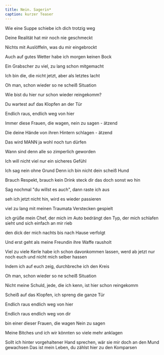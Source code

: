 ```yaml
---
title: Nein. Sagerin*
caption: kurzer Teaser
---
```


Wie eine Suppe schiebe ich dich trotzig weg 

Deine Realität hat mir noch nie geschmeckt 

Nichts mit Auslöffeln, was du mir eingebrockt 

Auch auf gutes Wetter habe ich morgen keinen Bock 

Ein Grabscher zu viel, zu lang schon mitgemacht 

Ich bin die, die nicht jetzt, aber als letztes lacht 


Oh man, schon wieder so ne scheiß Situation 

Wie bist du hier nur schon wieder reingekomm? 

Du wartest auf das Klopfen an der Tür 

Endlich raus, endlich weg von hier

Immer diese Frauen, die wagen, nein zu sagen - ätzend 

Die deine Hände von ihren Hintern schlagen - ätzend 

Das wird MANN ja wohl noch tun dürfen 

Wann sind denn alle so zimperlich geworden 


Ich will nicht viel nur ein sicheres Gefühl 

Ich sag nein ohne Grund Denn ich bin nicht dein scheiß Hund 

Brauch Respekt, brauch kein Drink steck dir das doch sonst wo hin 

Sag nochmal "du willst es auch", dann raste ich aus 

seh ich jetzt nicht hin, wird es wieder passieren 

viel zu lang mit meinen Traumata Verstecken gespielt 

ich grüße mein Chef, der mich im Auto bedrängt den Typ, der mich schlafen sieht und sich einfach an mir rieb

den dick der mich nachts bis nach Hause verfolgt 

Und erst geht als meine Freundin ihre Waffe rausholt 

Viel zu viele Kerle habe ich schon davonkommen lassen, werd ab jetzt nur noch euch und nicht mich selber hassen

Indem ich auf euch zeig, durchbreche ich den Kreis 


Oh man, schon wieder so ne scheiß Situation 

Nicht meine Schuld, jede, die ich kenn, ist hier schon reingekomm 

Scheiß auf das Klopfen, ich spreng die ganze Tür

Endlich raus endlich weg von hier 

Endlich raus endlich weg von dir 


bin einer dieser Frauen, die wagen Nein zu sagen 

Meine Bitches und ich wir könnten so viele mehr anklagen 

Sollt ich hinter vorgehaltener Hand sprechen, wär sie mir doch an den Mund gewachsen Das ist mein Leben, du zählst hier zu den Komparsen 